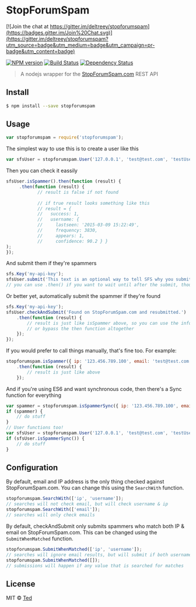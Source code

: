 # StopForumSpam

[![Join the chat at https://gitter.im/deltreey/stopforumspam](https://badges.gitter.im/Join%20Chat.svg)](https://gitter.im/deltreey/stopforumspam?utm_source=badge&utm_medium=badge&utm_campaign=pr-badge&utm_content=badge)

[![NPM version][npm-image]][npm-url] [![Build Status][travis-image]][travis-url] [![Dependency Status][daviddm-image]][daviddm-url]

> A nodejs wrapper for the [StopForumSpam.com][sfs] REST API


## Install

```sh
$ npm install --save stopforumspam
```


## Usage

```js
var stopforumspam = require('stopforumspam');
```

The simplest way to use this is to create a user like this
```js
var sfsUser = stopforumspam.User('127.0.0.1', 'test@test.com', 'testUserName');
```

Then you can check it eassily
```js
sfsUser.isSpammer().then(function (result) {
	 .then(function (result) {
			// result is false if not found
			
			// if true result looks something like this
			// result = {
			//   success: 1,
			//   username: {
			//     lastseen: '2015-03-09 15:22:49',
			//     frequency: 3830,
			//     appears: 1,
			//     confidence: 90.2 } }
);
});
```

And submit them if they're spammers
```js
sfs.Key('my-api-key');
sfsUser.submit('This text is an optional way to tell SFS why you submitted the user.');
// you can use .then() if you want to wait until after the submit, though I can't imagine why
```

Or better yet, automatically submit the spammer if they're found
```js
sfs.Key('my-api-key');
sfsUser.checkAndSubmit('Found on StopForumSpam.com and resubmitted.')
	.then(function (result) {
		// result is just like isSpammer above, so you can use the information for your needs,
		// or bypass the then function altogether
	});
});
```

If you would prefer to call things manually, that's fine too.  For example:
```js
stopforumspam.isSpammer({ ip: '123.456.789.100', email: 'test@test.com', username: 'Spammer!' })
	.then(function (result) {
		// result is just like above
	});
```

And if you're using ES6 and want synchronous code, then there's a Sync function for everything
```js
var spammer = stopforumspam.isSpammerSync({ ip: '123.456.789.100', email: 'test@test.com', username: 'Spammer!' });
if (spammer) {
	// do stuff
}
// User functions too!
var sfsUser = stopforumspam.User('127.0.0.1', 'test@test.com', 'testUserName');
if (sfsUser.isSpammerSync()) {
	// do stuff
}
```

## Configuration

By default, email and IP address is the only thing checked against StopForumSpam.com.  You can change this using the `SearchWith` function.
```js
stopforumspam.SearchWith(['ip', 'username']);
// searches will not check email, but will check username & ip
stopforumspam.SearchWith(['email']);
// searches will only check emails
```

By default, checkAndSubmit only submits spammers who match both IP & email on StopForumSpam.com.  This can be changed using the `SubmitWhenMatched` function.
```js
stopforumspam.SubmitWhenMatched(['ip', 'username']);
// searches will ignore email results, but will submit if both username & ip match
stopforumspam.SubmitWhenMatched([]);
// submissions will happen if any value that is searched for matches
```

## License

MIT © [Ted](https://github.com/deltreey)


[npm-image]: https://badge.fury.io/js/stopforumspam.svg
[npm-url]: https://npmjs.org/package/stopforumspam
[travis-image]: https://travis-ci.org/deltreey/stopforumspam.svg?branch=master
[travis-url]: https://travis-ci.org/deltreey/stopforumspam
[daviddm-image]: https://david-dm.org/deltreey/stopforumspam.svg?theme=shields.io
[daviddm-url]: https://david-dm.org/deltreey/stopforumspam
[sfs]: http://stopforumspam.com
